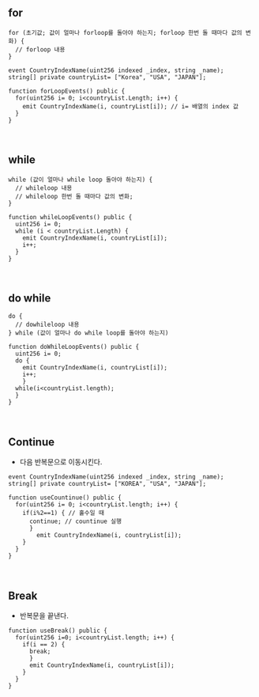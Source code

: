 ## for
```solidity
for (초기값; 값이 얼마나 forloop를 돌아야 하는지; forloop 한번 돌 때마다 값의 변화) {
  // forloop 내용
}
```
```solidity
event CountryIndexName(uint256 indexed _index, string _name);
string[] private countryList= ["Korea", "USA", "JAPAN"];

function forLoopEvents() public {
  for(uint256 i= 0; i<countryList.Length; i++) {
    emit CountryIndexName(i, countryList[i]); // i= 배열의 index 값
  }
}
```

<br>

## while
```solidity
while (값이 얼마나 while loop 돌아야 하는지) {
  // whileloop 내용
  // whileloop 한번 돌 때마다 값의 변화;
}
```

```solidity
function whileLoopEvents() public {
  uint256 i= 0;
  while (i < countryList.Length) {
    emit CountryIndexName(i, countryList[i]);
    i++;
  }
}
```

<br>

## do while
```solidity
do { 
  // dowhileloop 내용
} while (값이 얼마나 do while loop를 돌아야 하는지)
```

```solidity
function doWhileLoopEvents() public {
  uint256 i= 0;
  do {
    emit CountryIndexName(i, countryList[i]);
    i++;
    }
  while(i<countryList.length);
  }
}

```
<br>

## Continue
- 다음 반복문으로 이동시킨다.
```solidity
event CountryIndexName(uint256 indexed _index, string _name);
string[] private countryList= ["KOREA", "USA", "JAPAN"];

function useCountinue() public {
  for(uint256 i= 0; i<countryList.length; i++) {
    if(i%2==1) { // 홀수일 때 
      continue; // countinue 실행
      }
        emit CountryIndexName(i, countryList[i]);
    }
  }
}
```

<br>

## Break
- 반복문을 끝낸다.
```solidity
function useBreak() public {
  for(uint256 i=0; i<countryList.length; i++) {
    if(i == 2) {
      break;
      }
      emit CountryIndexName(i, countryList[i]);
    }
  }
}
```
